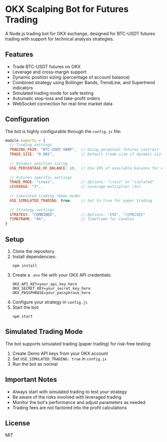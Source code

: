 # OKX Scalping Bot for Futures Trading

A Node.js trading bot for OKX exchange, designed for BTC-USDT futures trading with support for technical analysis strategies.

## Features

- Trade BTC-USDT futures on OKX
- Leverage and cross-margin support
- Dynamic position sizing (percentage of account balance)
- Combined strategy using Bollinger Bands, TrendLine, and Supertrend indicators
- Simulated trading mode for safe testing
- Automatic stop-loss and take-profit orders
- WebSocket connection for real-time market data

## Configuration

The bot is highly configurable through the `config.js` file:

```javascript
module.exports = {
  // Trading settings
  TRADING_PAIR: "BTC-USDT-SWAP",  // Using perpetual futures contract
  TRADE_SIZE: "0.001",            // Default trade size if dynamic sizing fails
  
  // Dynamic position sizing
  USE_PERCENTAGE_OF_BALANCE: 10,  // Use 10% of available balance for each trade
  
  // Futures specific settings
  TRADE_MODE: "cross",            // Options: "cross" or "isolated"
  LEVERAGE: "3",                  // Leverage multiplier (3x)
  
  // Simulated trading (Demo mode)
  USE_SIMULATED_TRADING: true,    // Set to true for paper trading
  
  // Strategy settings
  STRATEGY: "COMBINED",           // Options: "EMA", "COMBINED"
  TIMEFRAME: "4h",                // Timeframe for candles
}
```

## Setup

1. Clone the repository
2. Install dependencies:
   ```
   npm install
   ```
3. Create a `.env` file with your OKX API credentials:
   ```
   OKX_API_KEY=your_api_key_here
   OKX_SECRET_KEY=your_secret_key_here
   OKX_PASSPHRASE=your_passphrase_here
   ```
4. Configure your strategy in `config.js`
5. Start the bot:
   ```
   npm start
   ```

## Simulated Trading Mode

The bot supports simulated trading (paper trading) for risk-free testing:

1. Create Demo API keys from your OKX account
2. Set `USE_SIMULATED_TRADING: true` in `config.js`
3. Run the bot as normal

## Important Notes

- Always start with simulated trading to test your strategy
- Be aware of the risks involved with leveraged trading
- Monitor the bot's performance and adjust parameters as needed
- Trading fees are not factored into the profit calculations

## License

MIT
